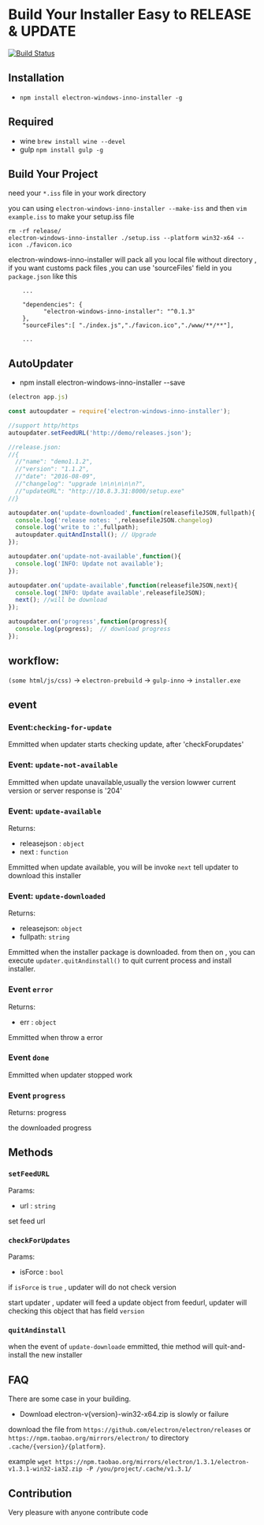 # Build Your Installer Easy to RELEASE & UPDATE
[![Build Status](https://travis-ci.org/Qquanwei/electron-windows-inno-installer.svg?branch=master)](https://travis-ci.org/Qquanwei/electron-windows-inno-installer)
## Installation

* `npm install electron-windows-inno-installer -g`


## Required

* wine `brew install wine --devel`
* gulp `npm install gulp -g`

## Build Your Project

need your `*.iss` file in your work directory

you can using `electron-windows-inno-installer --make-iss` and then `vim example.iss` to make your setup.iss file

```
rm -rf release/
electron-windows-inno-installer ./setup.iss --platform win32-x64 --icon ./favicon.ico
```

electron-windows-inno-installer will pack all you local file without directory , if you want customs pack files ,you can use 'sourceFiles' field in you `package.json`
like this 
```
    ...

    "dependencies": {
          "electron-windows-inno-installer": "^0.1.3"
    },
    "sourceFiles":[ "./index.js","./favicon.ico","./www/**/**"],

    ...
```


## AutoUpdater


* npm install electron-windows-inno-installer --save

```javascript
(electron app.js)

const autoupdater = require('electron-windows-inno-installer');

//support http/https 
autoupdater.setFeedURL('http://demo/releases.json'); 

//release.json:
//{
  //"name": "demo1.1.2",
  //"version": "1.1.2",
  //"date": "2016-08-09",
  //"changelog": "upgrade \n\n\n\n\n?",
  //"updateURL": "http://10.8.3.31:8000/setup.exe"
//}

autoupdater.on('update-downloaded',function(releasefileJSON,fullpath){
  console.log('release notes: ',releasefileJSON.changelog)
  console.log('write to :',fullpath);
  autoupdater.quitAndInstall(); // Upgrade
});

autoupdater.on('update-not-available',function(){
  console.log('INFO: Update not available');
});

autoupdater.on('update-available',function(releasefileJSON,next){
  console.log('INFO: Update available',releasefileJSON);
  next(); //will be download
});

autoupdater.on('progress',function(progress){
  console.log(progress);  // download progress
});

```


## workflow:

`(some html/js/css)` -> `electron-prebuild`  -> `gulp-inno` -> `installer.exe`


## event

### Event:`checking-for-update`

Emmitted when updater starts checking update, after 'checkForupdates'

### Event: `update-not-available`

Emmitted when update unavailable,usually the version lowwer current version
or server response is '204'

### Event: `update-available`

Returns:
* releasejson : `object`
* next : `function`

Emmitted when update available, you will be invoke `next` tell updater to download this installer

### Event: `update-downloaded`

Returns:
* releasejson: `object`
* fullpath: `string`

Emmitted when the installer package is downloaded. from then on , you can execute `updater.quitAndinstall()`
to quit current process and install installer.

### Event `error`

Returns:
* err : `object`

Emmitted when throw a error

### Event `done`

Emmitted when updater stopped work

### Event `progress`

Returns: progress

the downloaded progress


## Methods

### `setFeedURL`

Params:
* url : `string`

set feed url

### `checkForUpdates`

Params:
* isForce : `bool`

if `isForce` is `true` , updater will do not check version 

start updater , updater will feed a update object from feedurl,
updater will checking this object that has field `version`

### `quitAndinstall`

when the event of `update-downloade` emmitted, thie method will quit-and-install
the new installer

## FAQ

  There are some case in your building.

* Download electron-v{version}-win32-x64.zip is slowly or failure

download the file from `https://github.com/electron/electron/releases` or `https://npm.taobao.org/mirrors/electron/` to directory `.cache/{version}/{platform}`.

example `wget https://npm.taobao.org/mirrors/electron/1.3.1/electron-v1.3.1-win32-ia32.zip -P /you/project/.cache/v1.3.1/`

## Contribution

Very pleasure with anyone contribute code
